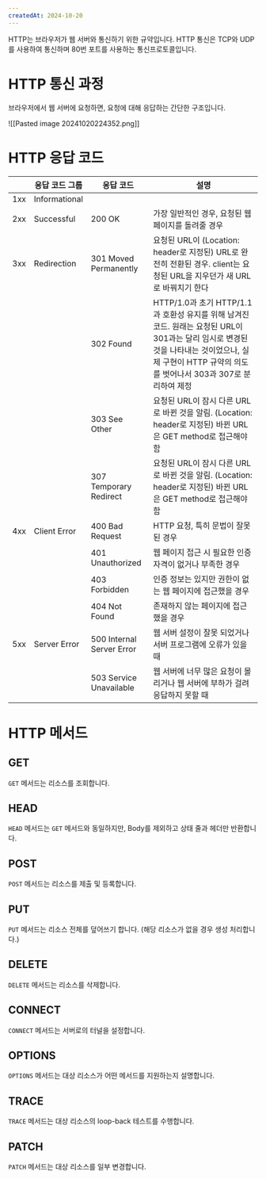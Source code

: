 ```yaml
---
createdAt: 2024-10-20
---
```


HTTP는 브라우저가 웹 서버와 통신하기 위한 규약입니다.
HTTP 통신은 TCP와 UDP를 사용하여 통신하며 80번 포트를 사용하는 통신프로토콜입니다.
# HTTP 통신 과정
브라우저에서 웹 서버에 요청하면, 요청에 대해 응답하는 간단한 구조입니다.

![[Pasted image 20241020224352.png]]
# HTTP 응답 코드

|     | 응답 코드 그룹      | 응답 코드                     | 설명                                                                                                                                |
| --- | ------------- | ------------------------- | --------------------------------------------------------------------------------------------------------------------------------- |
| 1xx | Informational |                           |                                                                                                                                   |
| 2xx | Successful    | 200 OK                    | 가장 일반적인 경우, 요청된 웹 페이지를 돌려줄 경우                                                                                                     |
| 3xx | Redirection   | 301 Moved Permanently     | 요청된 URL이 (Location: header로 지정된) URL로 완전히 전환된 경우. client는 요청된 URL을 지우던가 새 URL로 바꿔치기 한다                                            |
|     |               | 302 Found                 | HTTP/1.0과 초기 HTTP/1.1과 호환성 유지를 위해 남겨진 코드. 원래는 요청된 URL이 301과는 달리 임시로 변경된 것을 나타내는 것이었으나, 실제 구현이 HTTP 규약의 의도를 벗어나서 303과 307로 분리하여 제정 |
|     |               | 303 See Other             | 요청된 URL이 잠시 다른 URL로 바뀐 것을 알림. (Location: header로 지정된) 바뀐 URL은 GET method로 접근해야 함                                                  |
|     |               | 307 Temporary Redirect    | 요청된 URL이 잠시 다른 URL로 바뀐 것을 알림. (Location: header로 지정된) 바뀐 URL은 GET method로 접근해야 함                                                  |
| 4xx | Client Error  | 400 Bad Request           | HTTP 요청, 특히 문법이 잘못된 경우                                                                                                            |
|     |               | 401 Unauthorized          | 웹 페이지 접근 시 필요한 인증 자격이 없거나 부족한 경우                                                                                                  |
|     |               | 403 Forbidden             | 인증 정보는 있지만 권한이 없는 웹 페이지에 접근했을 경우                                                                                                  |
|     |               | 404 Not Found             | 존재하지 않는 페이지에 접근했을 경우                                                                                                              |
| 5xx | Server Error  | 500 Internal Server Error | 웹 서버 설정이 잘못 되었거나 서버 프로그램에 오류가 있을 때                                                                                                |
|     |               | 503 Service Unavailable   | 웹 서버에 너무 많은 요청이 몰리거나 웹 서버에 부하가 걸려 응답하지 못할 때                                                                                       |
# HTTP 메서드
## GET
`GET` 메서드는  리소스를 조회합니다.

## HEAD
`HEAD` 메서드는 `GET` 메서드와 동일하지만, Body를 제외하고 상태 줄과 헤더만 반환합니다.

## POST
`POST` 메서드는 리소스를 제출 및 등록합니다.

## PUT
`PUT` 메서드는 리소스 전체를 덮어쓰기 합니다.
(해당 리소스가 없을 경우 생성 처리합니다.)

## DELETE
`DELETE` 메서드는 리소스를 삭제합니다.

## CONNECT
`CONNECT` 메서드는 서버로의 터널을 설정합니다.

## OPTIONS
`OPTIONS` 메서드는 대상 리소스가 어떤 메서드를 지원하는지 설명합니다.

## TRACE
`TRACE` 메서드는 대상 리소스의 loop-back 테스트를 수행합니다.

## PATCH
`PATCH` 메서드는 대상 리소스를 일부 변경합니다.